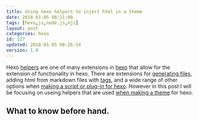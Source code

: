 ```yaml
---
title: Using hexo helpers to inject html in a theme
date: 2018-01-05 08:11:00
tags: [hexo,js,node.js,ejs]
layout: post
categories: hexo
id: 127
updated: 2018-01-05 08:26:14
version: 1.0
---
```


Hexo [helpers](https://hexo.io/api/helper.html) are one of many extensions in [hexo](https://hexo.io/) that allow for the extension of functionality in hexo. There are extensions for [generating files](/2018/01/04/hexo-generators/), adding html from markdown files with [tags](/2017/02/04/hexo-tags/), and a wide range of other options when [making a script or plug-in for hexo](/2018/01/03/hexo-plugins/). However in this post I will be focusing on useing helpers that are used [when making a theme](/2017/04/17/hexo-theme-start/) for hexo.

<!-- more -->

## What to know before hand.

